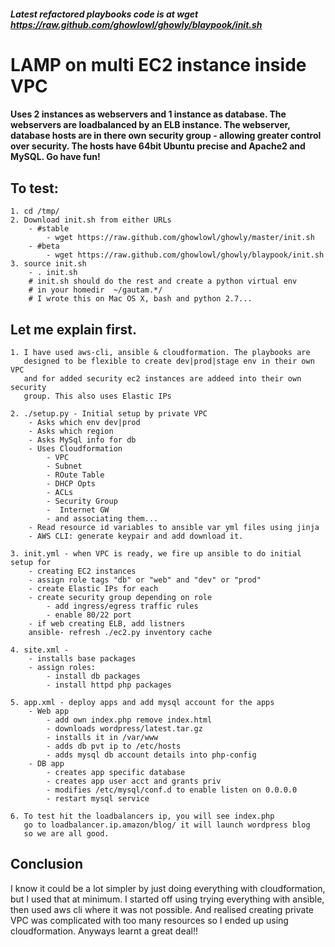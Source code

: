 ##### Latest refactored playbooks code is at wget https://raw.github.com/ghowlowl/ghowly/blaypook/init.sh

LAMP on multi EC2 instance inside VPC
================================================================
#### Uses 2 instances as webservers and 1 instance as database. The webservers are loadbalanced by an ELB instance. The webserver, database hosts are in there own security group - allowing greater control over security. The hosts have 64bit Ubuntu precise and Apache2 and MySQL. Go have fun!

To test:
--------------------
    1. cd /tmp/
    2. Download init.sh from either URLs
        - #stable
            - wget https://raw.github.com/ghowlowl/ghowly/master/init.sh
        - #beta
            - wget https://raw.github.com/ghowlowl/ghowly/blaypook/init.sh
    3. source init.sh
        - . init.sh
        # init.sh should do the rest and create a python virtual env
        # in your homedir  ~/gautam.*/
        # I wrote this on Mac OS X, bash and python 2.7...


Let me explain first.
--------------------

    1. I have used aws-cli, ansible & cloudformation. The playbooks are
       designed to be flexible to create dev|prod|stage env in their own VPC
       and for added security ec2 instances are addeed into their own security
       group. This also uses Elastic IPs

    2. ./setup.py - Initial setup by private VPC
        - Asks which env dev|prod
        - Asks which region
        - Asks MySql info for db
        - Uses Cloudformation
            - VPC
            - Subnet
            - ROute Table
            - DHCP Opts
            - ACLs
            - Security Group
            -  Internet GW
            - and associating them...
        - Read resource id variables to ansible var yml files using jinja
        - AWS CLI: generate keypair and add download it.

    3. init.yml - when VPC is ready, we fire up ansible to do initial setup for
        - creating EC2 instances
        - assign role tags "db" or "web" and "dev" or "prod"
        - create Elastic IPs for each
        - create security group depending on role
            - add ingress/egress traffic rules
            - enable 80/22 port
        - if web creating ELB, add listners
        ansible- refresh ./ec2.py inventory cache

    4. site.xml -
        - installs base packages
        - assign roles:
            - install db packages
            - install httpd php packages

    5. app.xml - deploy apps and add mysql account for the apps
        - Web app
            - add own index.php remove index.html
            - downloads wordpress/latest.tar.gz
            - installs it in /var/www
            - adds db pvt ip to /etc/hosts
            - adds mysql db account details into php-config
        - DB app
            - creates app specific database
            - creates app user acct and grants priv
            - modifies /etc/mysql/conf.d to enable listen on 0.0.0.0
            - restart mysql service

    6. To test hit the loadbalancers ip, you will see index.php
       go to loadbalancer.ip.amazon/blog/ it will launch wordpress blog
       so we are all good.

Conclusion
--------------------
I know it could be a lot simpler by just doing everything with cloudformation, but I used that at minimum. I started off using trying everything with ansible, then used aws cli where it was not possible. And realised creating private VPC was complicated with too many resources so I ended up using cloudformation. Anyways learnt a great deal!!

